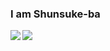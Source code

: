 ### I am Shunsuke-ba
<img align="left" src="https://github-readme-stats.vercel.app/api?username=Shunsuke-ba&show_icons=true">
<img src="https://github-readme-stats.vercel.app/api/top-langs/?username=Shunsuke-ba&theme=radical">
